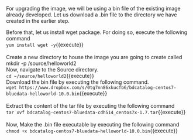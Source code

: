 For upgrading the image, we will be using a bin file of the existing image already developed. Let us download a .bin file to the directory we have created in the earlier step. 
<br>

Before that, let us install wget package. For doing so, execute the following command
<br>
`yum install wget -y`{{execute}}<br>
<br> Create a new directory to house the image you are going to create called
<br>mkdir -p /source/helloworld2
<br>
Now, navigate to the Source directory.
<br>
`cd ~/source/helloworld2`{{execute}}
<br>
Download the bin file by executing the following command.
<br>
`wget https://www.dropbox.com/s/0tg7nn86xkucfb6/bdcatalog-centos7-bluedata-helloworld-10.0.bin`{{execute}}
<br><br>
Extract the content of the tar file by executing the following command
<br>`tar xvf bdcatalog-centos7-bluedata-cdh514_centos7x-1.7.tar`{{execute}}
<br><br>
Now, Make the .bin file executable by executing the following command<br>
`chmod +x bdcatalog-centos7-bluedata-helloworld-10.0.bin`{{execute}}

